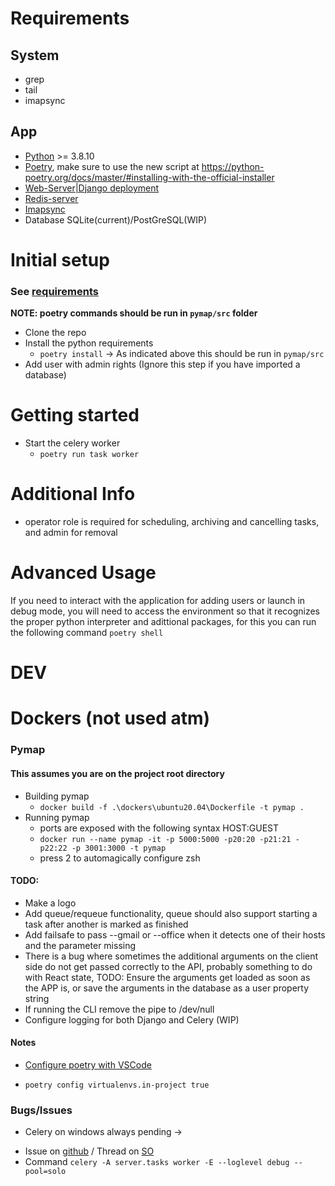 # Requirements

## System
* grep
* tail
* imapsync

## App
* [Python](https://www.python.org/) >= 3.8.10
* [Poetry](https://python-poetry.org/), make sure to use the new script at https://python-poetry.org/docs/master/#installing-with-the-official-installer
* [Web-Server|Django deployment](https://docs.djangoproject.com/en/5.0/howto/deployment/)
* [Redis-server](https://redis.com/)
* [Imapsync](https://github.com/imapsync/imapsync)
* Database SQLite(current)/PostGreSQL(WIP)

# Initial setup
### See [requirements](#requirements)
**NOTE: poetry commands should be run in `pymap/src` folder**

- Clone the repo
- Install the python requirements
  * `poetry install` -> As indicated above this should be run in `pymap/src`
- Add user with admin rights (Ignore this step if you have imported a database)

# Getting started

* Start the celery worker
  - `poetry run task worker`


# Additional Info

* operator role is required for scheduling, archiving and cancelling tasks, and admin for  removal



# Advanced Usage

If you need to interact with the application for adding users or launch in debug mode, you will need to access the environment so that it recognizes the proper python interpreter and adittional packages, for this you can run the following command `poetry shell`


# DEV

# Dockers (not used atm)
### Pymap
#### This assumes you are on the project root directory

* Building pymap
  - `docker build -f .\dockers\ubuntu20.04\Dockerfile -t pymap .`
* Running pymap
  - ports are exposed with the following syntax HOST:GUEST
  - `docker run --name pymap -it -p 5000:5000 -p20:20 -p21:21 -p22:22 -p 3001:3000 -t pymap`
  - press 2 to automagically configure zsh

#### TODO:
* Make a logo
* Add queue/requeue functionality, queue should also support starting a task after another is marked as finished
* Add failsafe to pass --gmail or --office when it detects one of their hosts and the parameter missing
* There is a bug where sometimes the additional arguments on the client side do not get passed correctly to the API,
  probably something to do with React state, TODO: Ensure the arguments get loaded as soon as the APP is, or save the arguments
  in the database as a user property string 
* If running the CLI remove the pipe to /dev/null
* Configure logging for both Django and Celery (WIP)

#### Notes

* [Configure poetry with VSCode](https://stackoverflow.com/a/64434542) 
 - `poetry config virtualenvs.in-project true`

### Bugs/Issues

- Celery on windows always pending ->
 * Issue on [github](https://github.com/celery/celery/issues/2146) / Thread on [SO](https://stackoverflow.com/a/27358974)
 * Command `celery -A server.tasks worker -E --loglevel debug --pool=solo`
